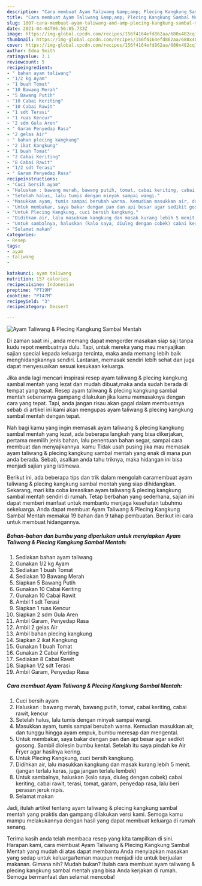 ```yaml
---
description: "Cara membuat Ayam Taliwang &amp;amp; Plecing Kangkung Sambal Mentah Sederhana Untuk Jualan"
title: "Cara membuat Ayam Taliwang &amp;amp; Plecing Kangkung Sambal Mentah Sederhana Untuk Jualan"
slug: 1007-cara-membuat-ayam-taliwang-and-amp-plecing-kangkung-sambal-mentah-sederhana-untuk-jualan
date: 2021-04-04T06:56:05.733Z
image: https://img-global.cpcdn.com/recipes/156f4164efd862aa/680x482cq70/ayam-taliwang-plecing-kangkung-sambal-mentah-foto-resep-utama.jpg
thumbnail: https://img-global.cpcdn.com/recipes/156f4164efd862aa/680x482cq70/ayam-taliwang-plecing-kangkung-sambal-mentah-foto-resep-utama.jpg
cover: https://img-global.cpcdn.com/recipes/156f4164efd862aa/680x482cq70/ayam-taliwang-plecing-kangkung-sambal-mentah-foto-resep-utama.jpg
author: Edna Smith
ratingvalue: 3.1
reviewcount: 5
recipeingredient:
- " bahan ayam taliwang"
- "1/2 kg Ayam"
- "1 buah Tomat"
- "10 Bawang Merah"
- "5 Bawang Putih"
- "10 Cabai Keriting"
- "10 Cabai Rawit"
- "1 sdt Terasi"
- "1 ruas Kencur"
- "2 sdm Gula Aren"
- " Garam Penyedap Rasa"
- "2 gelas Air"
- " bahan plecing kangkung"
- "2 ikat Kangkung"
- "1 buah Tomat"
- "2 Cabai Keriting"
- "8 Cabai Rawit"
- "1/2 sdt Terasi"
- " Garam Penyedap Rasa"
recipeinstructions:
- "Cuci bersih ayam"
- "Haluskan : bawang merah, bawang putih, tomat, cabai keriting, cabai rawit, kencur"
- "Setelah halus, lalu tumis dengan minyak sampai wangi."
- "Masukkan ayam, tumis sampai berubah warna. Kemudian masukkan air, dan tunggu hingga ayam empuk, bumbu meresap dan mengental."
- "Untuk membakar, saya bakar dengan pan dan api besar agar sedikit gosong. Sambil diolesin bumbu kental. Setelah itu saya pindah ke Air Fryer agar hasilnya kering."
- "Untuk Plecing Kangkung, cuci bersih kangkung."
- "Didihkan air, lalu masukkan kangkung dan masak kurang lebih 5 menit. (jangan terlalu keras, juga jangan terlalu lembek)"
- "Untuk sambalnya, haluskan (kalo saya, diuleg dengan cobek) cabai keriting, cabai rawit, terasi, tomat, garam, penyedap rasa, lalu beri perasan jeruk nipis."
- "Selamat makan"
categories:
- Resep
tags:
- ayam
- taliwang
- 

katakunci: ayam taliwang  
nutrition: 157 calories
recipecuisine: Indonesian
preptime: "PT19M"
cooktime: "PT47M"
recipeyield: "3"
recipecategory: Dessert

---
```



![Ayam Taliwang &amp; Plecing Kangkung Sambal Mentah](https://img-global.cpcdn.com/recipes/156f4164efd862aa/680x482cq70/ayam-taliwang-plecing-kangkung-sambal-mentah-foto-resep-utama.jpg)

Di zaman  saat ini , anda memang dapat mengorder masakan siap saji tanpa kudu repot membuatnya dulu. Tapi, untuk mereka yang mau menyajikan sajian special kepada keluarga tercinta, maka anda memang lebih baik menghidangkannya sendiri. Lantaran, memasak sendiri lebih sehat dan juga dapat menyesuaikan sesuai kesukaan keluarga.

Jika anda lagi mencari inspirasi resep ayam taliwang &amp; plecing kangkung sambal mentah yang lezat dan mudah dibuat,maka anda sudah berada di tempat yang tepat. Resep ayam taliwang &amp; plecing kangkung sambal mentah  sebenarnya gampang dilakukan jika kamu memasaknya dengan cara yang tepat. Tapi, anda jangan risau akan gagal dalam membuatnya 
sebab di artikel ini kami akan mengupas ayam taliwang &amp; plecing kangkung sambal mentah dengan tepat.  



Nah bagi kamu yang ingin memasak ayam taliwang &amp; plecing kangkung sambal mentah yang lezat, ada beberapa langkah yang bisa dikerjakan, pertama memilih jenis bahan, lalu penentuan bahan segar, sampai cara membuat dan menyajikannya. kamu Tidak usah pusing jika mau memasak ayam taliwang &amp; plecing kangkung sambal mentah yang enak di mana pun anda berada. Sebab, asalkan anda  tahu triknya, maka hidangan ini bisa menjadi sajian yang istimewa.

Berikut ini, ada beberapa tips dan trik dalam mengolah caramembuat ayam taliwang &amp; plecing kangkung sambal mentah yang siap dihidangkan. Sekarang, mari kita coba kreasikan ayam taliwang &amp; plecing kangkung sambal mentah sendiri di rumah. Tetap berbahan yang sederhana, sajian ini dapat memberi manfaat untuk membantu menjaga kesehatan tubuhmu sekeluarga. Anda dapat membuat Ayam Taliwang &amp; Plecing Kangkung Sambal Mentah memakai 19 bahan dan 9 tahap pembuatan. Berikut ini cara untuk membuat hidangannya.

<!--inarticleads1-->

##### Bahan-bahan dan bumbu yang diperlukan untuk menyiapkan Ayam Taliwang &amp; Plecing Kangkung Sambal Mentah:

1. Sediakan  bahan ayam taliwang
1. Gunakan 1/2 kg Ayam
1. Sediakan 1 buah Tomat
1. Sediakan 10 Bawang Merah
1. Siapkan 5 Bawang Putih
1. Gunakan 10 Cabai Keriting
1. Gunakan 10 Cabai Rawit
1. Ambil 1 sdt Terasi
1. Siapkan 1 ruas Kencur
1. Siapkan 2 sdm Gula Aren
1. Ambil  Garam, Penyedap Rasa
1. Ambil 2 gelas Air
1. Ambil  bahan plecing kangkung
1. Siapkan 2 ikat Kangkung
1. Gunakan 1 buah Tomat
1. Gunakan 2 Cabai Keriting
1. Sediakan 8 Cabai Rawit
1. Siapkan 1/2 sdt Terasi
1. Ambil  Garam, Penyedap Rasa




<!--inarticleads2-->

##### Cara membuat Ayam Taliwang &amp; Plecing Kangkung Sambal Mentah:

1. Cuci bersih ayam
1. Haluskan : bawang merah, bawang putih, tomat, cabai keriting, cabai rawit, kencur
1. Setelah halus, lalu tumis dengan minyak sampai wangi.
1. Masukkan ayam, tumis sampai berubah warna. Kemudian masukkan air, dan tunggu hingga ayam empuk, bumbu meresap dan mengental.
1. Untuk membakar, saya bakar dengan pan dan api besar agar sedikit gosong. Sambil diolesin bumbu kental. Setelah itu saya pindah ke Air Fryer agar hasilnya kering.
1. Untuk Plecing Kangkung, cuci bersih kangkung.
1. Didihkan air, lalu masukkan kangkung dan masak kurang lebih 5 menit. (jangan terlalu keras, juga jangan terlalu lembek)
1. Untuk sambalnya, haluskan (kalo saya, diuleg dengan cobek) cabai keriting, cabai rawit, terasi, tomat, garam, penyedap rasa, lalu beri perasan jeruk nipis.
1. Selamat makan




Jadi, itulah artikel tentang  ayam taliwang &amp; plecing kangkung sambal mentah  yang praktis dan gampang dilakukan versi kami. Semoga kamu mampu melakukannya dengan hasil yang dapat membuat keluarga di rumah senang. 

Terima kasih anda telah membaca resep yang kita tampilkan di sini. Harapan kami, cara membuat  Ayam Taliwang &amp; Plecing Kangkung Sambal Mentah yang mudah di atas dapat membantu Anda menyiapkan masakan yang sedap untuk keluarga/teman maupun menjadi ide untuk berjualan makanan. Gimana nih? Mudah bukan? Itulah cara membuat ayam taliwang &amp; plecing kangkung sambal mentah yang bisa Anda kerjakan di rumah. Semoga bermanfaat dan selamat mencoba!

